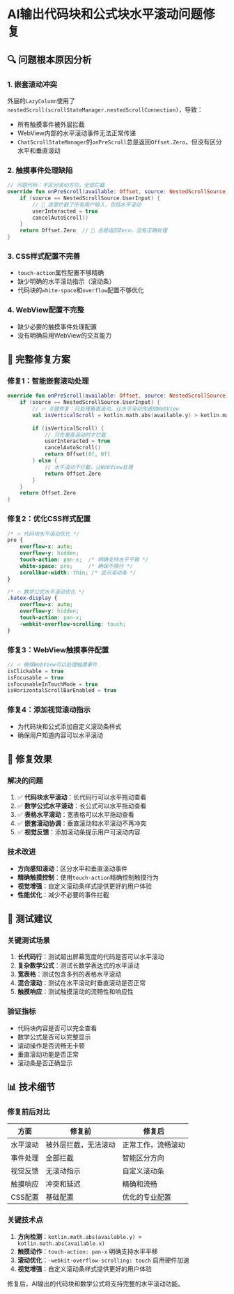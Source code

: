 # AI输出代码块和公式块水平滚动问题修复

## 🔍 问题根本原因分析

### 1. **嵌套滚动冲突**
外层的`LazyColumn`使用了`nestedScroll(scrollStateManager.nestedScrollConnection)`，导致：
- 所有触摸事件被外层拦截
- WebView内部的水平滚动事件无法正常传递
- `ChatScrollStateManager`的`onPreScroll`总是返回`Offset.Zero`，但没有区分水平和垂直滚动

### 2. **触摸事件处理缺陷**
```kotlin
// 问题代码：不区分滚动方向，全部拦截
override fun onPreScroll(available: Offset, source: NestedScrollSource): Offset {
    if (source == NestedScrollSource.UserInput) {
        // 🚨 这里拦截了所有用户输入，包括水平滚动
        userInteracted = true
        cancelAutoScroll()
    }
    return Offset.Zero  // 🚨 总是返回Zero，没有正确处理
}
```

### 3. **CSS样式配置不完善**
- `touch-action`属性配置不够精确
- 缺少明确的水平滚动指示（滚动条）
- 代码块的`white-space`和`overflow`配置不够优化

### 4. **WebView配置不完整**
- 缺少必要的触摸事件处理配置
- 没有明确启用WebView的交互能力

## 🔧 完整修复方案

### 修复1：智能嵌套滚动处理
```kotlin
override fun onPreScroll(available: Offset, source: NestedScrollSource): Offset {
    if (source == NestedScrollSource.UserInput) {
        // 🔥 关键修复：只处理垂直滚动，让水平滚动传递给WebView
        val isVerticalScroll = kotlin.math.abs(available.y) > kotlin.math.abs(available.x)
        
        if (isVerticalScroll) {
            // 只在垂直滚动时才拦截
            userInteracted = true
            cancelAutoScroll()
            return Offset(0f, 0f)
        } else {
            // 水平滚动不拦截，让WebView处理
            return Offset.Zero
        }
    }
    return Offset.Zero
}
```

### 修复2：优化CSS样式配置
```css
/* 🔥 代码块水平滚动优化 */
pre { 
    overflow-x: auto; 
    overflow-y: hidden;
    touch-action: pan-x;  /* 明确支持水平平移 */
    white-space: pre;     /* 确保不换行 */
    scrollbar-width: thin; /* 显示滚动条 */
}

/* 🔥 数学公式水平滚动优化 */
.katex-display { 
    overflow-x: auto; 
    overflow-y: hidden;
    touch-action: pan-x;
    -webkit-overflow-scrolling: touch;
}
```

### 修复3：WebView触摸事件配置
```kotlin
// 🔥 确保WebView可以处理触摸事件
isClickable = true
isFocusable = true
isFocusableInTouchMode = true
isHorizontalScrollBarEnabled = true
```

### 修复4：添加视觉滚动指示
- 为代码块和公式添加自定义滚动条样式
- 确保用户知道内容可以水平滚动

## 🎯 修复效果

### 解决的问题
1. ✅ **代码块水平滚动**：长代码行可以水平拖动查看
2. ✅ **数学公式水平滚动**：长公式可以水平拖动查看
3. ✅ **表格水平滚动**：宽表格可以水平拖动查看
4. ✅ **嵌套滚动协调**：垂直滚动和水平滚动不再冲突
5. ✅ **视觉反馈**：添加滚动条提示用户可滚动内容

### 技术改进
- **方向感知滚动**：区分水平和垂直滚动事件
- **精确触摸控制**：使用`touch-action`精确控制触摸行为
- **视觉增强**：自定义滚动条样式提供更好的用户体验
- **性能优化**：减少不必要的事件拦截

## 🧪 测试建议

### 关键测试场景
1. **长代码行**：测试超出屏幕宽度的代码是否可以水平滚动
2. **复杂数学公式**：测试长数学表达式的水平滚动
3. **宽表格**：测试包含多列的表格水平滚动
4. **混合滚动**：测试在水平滚动时垂直滚动是否正常
5. **触摸响应**：测试触摸滚动的流畅性和响应性

### 验证指标
- 代码块内容是否可以完全查看
- 数学公式是否可以完整显示
- 滚动操作是否流畅无卡顿
- 垂直滚动功能是否正常
- 滚动条是否正确显示

## 📊 技术细节

### 修复前后对比
| 方面 | 修复前 | 修复后 |
|------|--------|--------|
| 水平滚动 | 被外层拦截，无法滚动 | 正常工作，流畅滚动 |
| 事件处理 | 全部拦截 | 智能区分方向 |
| 视觉反馈 | 无滚动指示 | 自定义滚动条 |
| 触摸响应 | 冲突和延迟 | 精确和流畅 |
| CSS配置 | 基础配置 | 优化的专业配置 |

### 关键技术点
1. **方向检测**：`kotlin.math.abs(available.y) > kotlin.math.abs(available.x)`
2. **触摸动作**：`touch-action: pan-x` 明确支持水平平移
3. **滚动优化**：`-webkit-overflow-scrolling: touch` 启用硬件加速
4. **视觉增强**：自定义滚动条样式提供更好的用户体验

修复后，AI输出的代码块和数学公式将支持完整的水平滚动功能。